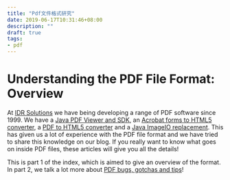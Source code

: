 ```yaml
---
title: "Pdf文件格式研究"
date: 2019-06-17T10:31:46+08:00
description: ""
draft: true
tags:
- pdf
---
```


# Understanding the PDF File Format: Overview

At [IDR Solutions](https://www.idrsolutions.com/) we have being developing
a range of PDF software since 1999. We have a [Java PDF Viewer and SDK](https://www.idrsolutions.com/jpedal), 
an [Acrobat forms to HTML5 converter](https://www.idrsolutions.com/pdf2html5),
a [PDF to HTML5 converter](https://www.idrsolutions.com/pdf2html5) and a [Java ImageIO replacement](https://www.idrsolutions.com/jdeli). This has given us 
a lot of experience with the PDF file format and we have tried to share this knowledge
on our blog.  If you really want to know what goes on inside PDF files, these articles
will give you all the details!

This is part 1 of the index, which is aimed to give an overview of the format.
In part 2, we talk a lot more about [PDF bugs, gotchas and tips](https://blog.idrsolutions.com/2013/01/understanding-the-pdf-file-format-bugs-gotchas-and-tips/)!
